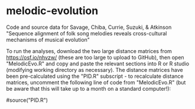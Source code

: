 # melodic-evolution
Code and source data for Savage, Chiba, Currie, Suzuki, &amp; Atkinson "Sequence alignment of folk song melodies reveals cross-cultural mechanisms of musical evolution"

To run the analyses, download the two large distance matrices from https://osf.io/nhvzw/ (these are too large to upload to GitHub), then open "MelodicEvo.R" and copy and paste the relevant sections into R or R studio (modifying working directory as necessary). The distance matrices have been pre-calculated using the "PID.R" subscript - to recalculate distance matrices, uncomment the following line of code from "MelodicEvo.R" (but be aware that this will take up to a month on a standard computer!):

#source("PID.R")
